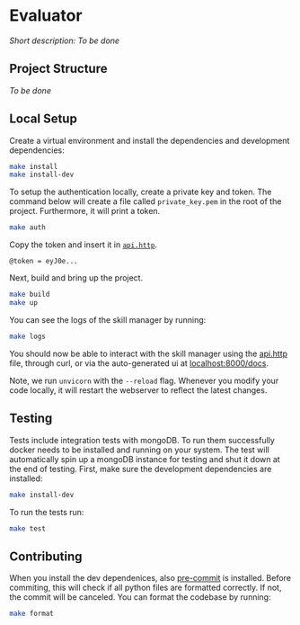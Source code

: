 # Evaluator

*Short description: To be done*

## Project Structure

*To be done*

## Local Setup
Create a virtual environment and install the dependencies and development dependencies:

```bash
make install
make install-dev
```

To setup the authentication locally, create a private key and token. The command below will create a file called `private_key.pem` in the root of the project. Furthermore, it will print a token.
```bash
make auth
```
Copy the token and insert it in [`api.http`](./api.http).
```http
@token = eyJ0e...
```

Next, build and bring up the project.
```bash
make build
make up
```
You can see the logs of the skill manager by running:
```bash
make logs
```
You should now be able to interact with the skill manager using the [api.http](./api.http) file, through curl, or via the auto-generated ui at [localhost:8000/docs](http://localhost:8000/docs).

Note, we run `unvicorn` with the `--reload` flag. Whenever you modify your code locally, it will restart the webserver to reflect the latest changes.

## Testing
Tests include integration tests with mongoDB. To run them successfully docker needs to be installed and running on your system. The test will automatically spin up a mongoDB instance for testing and shut it down at the end of testing.
First, make sure the development dependencies are installed:
```bash
make install-dev
```
To run the tests run:
```bash
make test
```

## Contributing
When you install the dev dependenices, also [pre-commit](https://pre-commit.com/) is installed. Before commiting, this will check if all python files are formatted correctly. If not, the commit will be canceled. You can format the codebase by running:
```bash
make format
```
